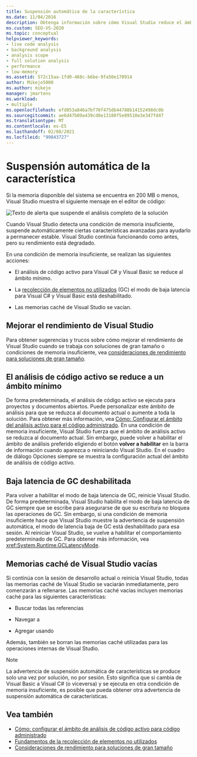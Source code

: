 ```yaml
---
title: Suspensión automática de la característica
ms.date: 11/04/2016
description: Obtenga información sobre cómo Visual Studio reduce el ámbito de análisis, desactiva el modo de baja latencia de la recolección de elementos no utilizados y vacía las memorias caché cuando la memoria del sistema es limitada.
ms.custom: SEO-VS-2020
ms.topic: conceptual
helpviewer_keywords:
- live code analysis
- background analysis
- analysis scope
- full solution analysis
- performance
- low-memory
ms.assetid: 572c15aa-1fd0-468c-b6be-9fa50e170914
author: Mikejo5000
ms.author: mikejo
manager: jmartens
ms.workload:
- multiple
ms.openlocfilehash: efd053a846a7bf70f475db44788b14152498dc0b
ms.sourcegitcommit: ae6d47b09a439cd0e13180f5e89510e3e347fd47
ms.translationtype: MT
ms.contentlocale: es-ES
ms.lasthandoff: 02/08/2021
ms.locfileid: "99843727"
---
```

# <a name="automatic-feature-suspension"></a>Suspensión automática de la característica

Si la memoria disponible del sistema se encuentra en 200 MB o menos, Visual Studio muestra el siguiente mensaje en el editor de código:

![Texto de alerta que suspende el análisis completo de la solución](../code-quality/media/fsa_alert.png)

Cuando Visual Studio detecta una condición de memoria insuficiente, suspende automáticamente ciertas características avanzadas para ayudarlo a permanecer estable. Visual Studio continúa funcionando como antes, pero su rendimiento está degradado.

En una condición de memoria insuficiente, se realizan las siguientes acciones:

- El análisis de código activo para Visual C# y Visual Basic se reduce al ámbito mínimo.

- La [recolección de elementos no utilizados](/dotnet/standard/garbage-collection/index) (GC) el modo de baja latencia para Visual C# y Visual Basic está deshabilitado.

- Las memorias caché de Visual Studio se vacían.

## <a name="improve-visual-studio-performance"></a>Mejorar el rendimiento de Visual Studio

Para obtener sugerencias y trucos sobre cómo mejorar el rendimiento de Visual Studio cuando se trabaja con soluciones de gran tamaño o condiciones de memoria insuficiente, vea [consideraciones de rendimiento para soluciones de gran tamaño](https://github.com/dotnet/roslyn/blob/master/docs/wiki/Performance-considerations-for-large-solutions.md).

## <a name="live-code-analysis-is-reduced-to-minimal-scope"></a>El análisis de código activo se reduce a un ámbito mínimo

De forma predeterminada, el análisis de código activo se ejecuta para proyectos y documentos abiertos. Puede personalizar este ámbito de análisis para que se reduzca al documento actual o aumente a toda la solución. Para obtener más información, vea [Cómo: Configurar el ámbito del análisis activo para el código administrado](./configure-live-code-analysis-scope-managed-code.md). En una condición de memoria insuficiente, Visual Studio fuerza que el ámbito de análisis activo se reduzca al documento actual. Sin embargo, puede volver a habilitar el ámbito de análisis preferido eligiendo el botón **volver a habilitar** en la barra de información cuando aparezca o reiniciando Visual Studio. En el cuadro de diálogo Opciones siempre se muestra la configuración actual del ámbito de análisis de código activo.

## <a name="gc-low-latency-disabled"></a>Baja latencia de GC deshabilitada

Para volver a habilitar el modo de baja latencia de GC, reinicie Visual Studio. De forma predeterminada, Visual Studio habilita el modo de baja latencia de GC siempre que se escribe para asegurarse de que su escritura no bloquea las operaciones de GC. Sin embargo, si una condición de memoria insuficiente hace que Visual Studio muestre la advertencia de suspensión automática, el modo de latencia baja de GC está deshabilitado para esa sesión. Al reiniciar Visual Studio, se vuelve a habilitar el comportamiento predeterminado de GC. Para obtener más información, vea <xref:System.Runtime.GCLatencyMode>.

## <a name="visual-studio-caches-flushed"></a>Memorias caché de Visual Studio vacías

Si continúa con la sesión de desarrollo actual o reinicia Visual Studio, todas las memorias caché de Visual Studio se vaciarán inmediatamente, pero comenzarán a rellenarse. Las memorias caché vacías incluyen memorias caché para las siguientes características:

- Buscar todas las referencias

- Navegar a

- Agregar usando

Además, también se borran las memorias caché utilizadas para las operaciones internas de Visual Studio.

> [!NOTE]
> La advertencia de suspensión automática de características se produce solo una vez por solución, no por sesión. Esto significa que si cambia de Visual Basic a Visual C# (o viceversa) y se ejecuta en otra condición de memoria insuficiente, es posible que pueda obtener otra advertencia de suspensión automática de características.

## <a name="see-also"></a>Vea también

- [Cómo: configurar el ámbito de análisis de código activo para código administrado](./configure-live-code-analysis-scope-managed-code.md)
- [Fundamentos de la recolección de elementos no utilizados](/dotnet/standard/garbage-collection/fundamentals)
- [Consideraciones de rendimiento para soluciones de gran tamaño](https://github.com/dotnet/roslyn/blob/master/docs/wiki/Performance-considerations-for-large-solutions.md)
